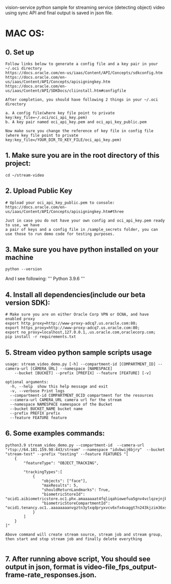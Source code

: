 vision-service python sample for streaming service (detecting object) video using sync API and final output is saved in json file. 

# MAC OS:

## 0. Set up 
```
Follow links below to generate a config file and a key pair in your ~/.oci directory 
https://docs.oracle.com/en-us/iaas/Content/API/Concepts/sdkconfig.htm
https://docs.oracle.com/en-us/iaas/Content/API/Concepts/apisigningkey.htm
https://docs.oracle.com/en-us/iaas/Content/API/SDKDocs/cliinstall.htm#configfile

After completion, you should have following 2 things in your ~/.oci directory 

a. A config file(where key file point to private key:key_file=~/.oci/oci_api_key.pem)
b. A key pair named oci_api_key.pem and oci_api_key_public.pem

Now make sure you change the reference of key file in config file (where key file point to private key:key_file=/YOUR_DIR_TO_KEY_FILE/oci_api_key.pem)
```
## 1. Make sure you are in the root directory of this project:
```
cd ~/stream-video
```

## 2. Upload Public Key
```
# Upload your oci_api_key_public.pem to console:
https://docs.oracle.com/en-us/iaas/Content/API/Concepts/apisigningkey.htm#three

Just in case you do not have your own config and oci_api_key.pem ready to use, we have
a pair of keys and a config file in /sample_secrets folder, you can use those to run demo code for testing purposes.
```

## 3. Make sure you have python installed on your machine
```
python --version
```
And I see following:
'''
Python 3.9.6
'''
 
## 4. Install all dependencies(include our beta version SDK):
```
# Make sure you are on either Oracle Corp VPN or OCNA, and have enabled proxy
export http_proxy=http://www-proxy-adcq7.us.oracle.com:80;
export https_proxy=http://www-proxy-adcq7.us.oracle.com:80;
export no_proxy=localhost,127.0.0.1,.us.oracle.com,oraclecorp.com;
pip install -r requirements.txt

```
 
## 5. Stream video python sample scripts usage

```
usage: stream_video_demo.py [-h] --compartment-id [COMPARTMENT_ID] --camera-url [CAMERA_URL] --namespace [NAMESPACE] 
    --bucket [BUCKET] --prefix [PREFIX] --feature [FEATURE] [-v]

optional arguments:
  -h, --help  show this help message and exit
  -v, --verbose Print logs
  --compartment-id COMPARTMENT_OCID compartment for the resources
  --camera-url CAMERA_URL camera url for the stream
  --namespace NAMESPACE namespace of the Bucket
  --bucket BUCKET_NAME bucket name
  --prefix PREFIX prefix
  --feature FEATURE feature
```

## 6. Some examples commands:
```
python3.9 stream_video_demo.py --compartment-id  --camera-url "rtsp://64.181.159.98:443/stream" --namespace "idvbwij6bjry"  --bucket  "stream-test" --prefix "testing" --feature FEATURES "[
    {
        "featureType": "OBJECT_TRACKING",

        "trackingTypes":[
            {
                "objects": ["face"],
                "maxResults": 5,
                "shouldReturnLandmarks": True,
                "biometricStoreId": "ocid1.aibiometricstore.oc1.phx.amaaaaaat4fqliqahiowefua5gnv4vclqzejnjbt6udryjuqrmsqvppkp74a",
                "biometricStoreCompartmentId": "ocid1.tenancy.oc1..aaaaaaaanvgztn3ytxqdpryxvcv6xfx4xaggt7n243kjzim36xstqbymdgkq"
            }
        ]
    }
]"

Above command will create stream source, stream job and stream group, then start and stop stream job and finally delete everything


```
 
## 7. After running above script, You should see output in json, format is video-file_fps_output-frame-rate_responses.json.

